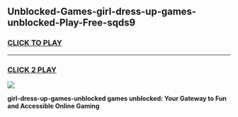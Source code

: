 
## Unblocked-Games-girl-dress-up-games-unblocked-Play-Free-sqds9
<h3>
<a href="https://premium76.site?title=girl-dress-up-games-unblocked&ref=20A">CLICK TO PLAY</a></h3>
<hr>

<h3>
<a href="https://premium76.site?title=girl-dress-up-games-unblocked&ref=20A">CLICK 2 PLAY</a>
  
</h3>

<a href="https://premium76.site?title=girl-dress-up-games-unblocked&ref=20A"><img src="https://clearcache.store/games.png"></a>


**girl-dress-up-games-unblocked games unblocked: Your Gateway to Fun and Accessible Online Gaming**

